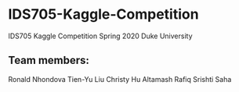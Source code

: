 # IDS705-Kaggle-Competition
IDS705 Kaggle Competition Spring 2020
Duke University

## Team members:
Ronald Nhondova
Tien-Yu Liu
Christy Hu
Altamash Rafiq
Srishti Saha
